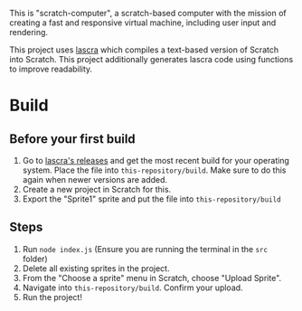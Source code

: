 This is "scratch-computer", a scratch-based computer with the mission of creating a fast and responsive virtual machine, including user input and rendering.

This project uses [lascra](https://github.com/bit-turtle/lascra) which compiles a text-based version of Scratch into Scratch. This project additionally generates lascra code using functions to improve readability.

# Build

## Before your first build
1. Go to [lascra's releases](https://github.com/bit-turtle/lascra/releases) and get the most recent build for your operating system. Place the file into `this-repository/build`. Make sure to do this again when newer versions are added.
2. Create a new project in Scratch for this.
3. Export the "Sprite1" sprite and put the file into `this-repository/build`

## Steps
1. Run `node index.js` (Ensure you are running the terminal in the `src` folder)
2. Delete all existing sprites in the project.
3. From the "Choose a sprite" menu in Scratch, choose "Upload Sprite".
4. Navigate into `this-repository/build`. Confirm your upload.
5. Run the project!